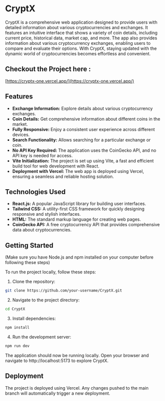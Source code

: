 # CryptX

CryptX is a comprehensive web application designed to provide users with detailed information about various cryptocurrencies and exchanges. It features an intuitive interface that shows a variety of coin details, including current price, historical data, market cap, and more. The app also provides information about various cryptocurrency exchanges, enabling users to compare and evaluate their options. With CryptX, staying updated with the dynamic world of cryptocurrencies becomes effortless and convenient.

## Checkout the Project here : 
[https://cryptx-one.vercel.app/](https://cryptx-one.vercel.app/)

## Features

- **Exchange Information:** Explore details about various cryptocurrency exchanges.
- **Coin Details:** Get comprehensive information about different coins in the market.
- **Fully Responsive:** Enjoy a consistent user experience across different devices.
- **Search Functionality:** Allows searching for a particular exchange or coin.
- **No API Key Required:** The application uses the CoinGecko API, and no API key is needed for access.
- **Vite Initialization:** The project is set up using Vite, a fast and efficient build tool for web development with React.
- **Deployment with Vercel:** The web app is deployed using Vercel, ensuring a seamless and reliable hosting solution.

## Technologies Used

- **React.js:** A popular JavaScript library for building user interfaces.
- **Tailwind CSS:** A utility-first CSS framework for quickly designing responsive and stylish interfaces.
- **HTML:** The standard markup language for creating web pages.
- **CoinGecko API:** A free cryptocurrency API that provides comprehensive data about cryptocurrencies.

## Getting Started

(Make sure you have Node.js and npm installed on your computer before following these steps)

To run the project locally, follow these steps:

1. Clone the repository:

```bash
git clone https://github.com/your-username/CryptX.git
```


2. Navigate to the project directory:

```bash
cd CryptX
```


3. Install dependencies:

```bash
npm install
```


4. Run the development server:

```bash
npm run dev
```


The application should now be running locally. Open your browser and navigate to http://localhost:5173 to explore CryptX.

## Deployment
The project is deployed using Vercel. Any changes pushed to the main branch will automatically trigger a new deployment.


